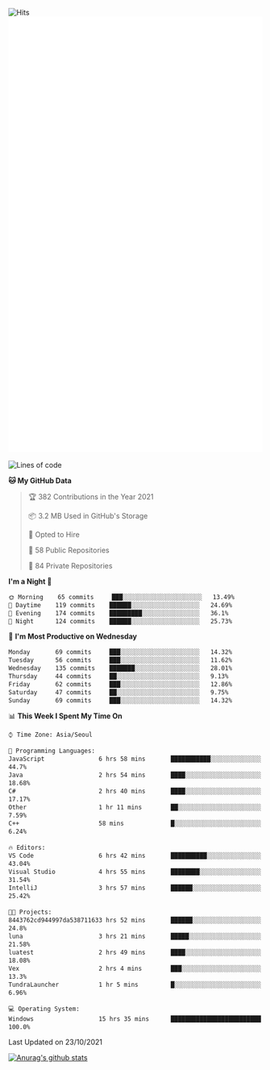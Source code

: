 ![Hits](https://hits.seeyoufarm.com/api/count/incr/badge.svg?url=https%3A%2F%2Fgithub.com%2Fkokose1234&count_bg=%2379C83D&title_bg=%23555555&icon=apple.svg&icon_color=%23E7E7E7&title=hits&edge_flat=false)
<br/>
![Metrics](https://github.com/kokose1234/kokose1234/blob/main/github-metrics.svg)

<!--START_SECTION:waka-->
![Lines of code](https://img.shields.io/badge/From%20Hello%20World%20I%27ve%20Written-11.7%20million%20lines%20of%20code-blue)

**🐱 My GitHub Data** 

> 🏆 382 Contributions in the Year 2021
 > 
> 📦 3.2 MB Used in GitHub's Storage 
 > 
> 💼 Opted to Hire
 > 
> 📜 58 Public Repositories 
 > 
> 🔑 84 Private Repositories  
 > 
**I'm a Night 🦉** 

```text
🌞 Morning    65 commits     ███░░░░░░░░░░░░░░░░░░░░░░   13.49% 
🌆 Daytime    119 commits    ██████░░░░░░░░░░░░░░░░░░░   24.69% 
🌃 Evening    174 commits    █████████░░░░░░░░░░░░░░░░   36.1% 
🌙 Night      124 commits    ██████░░░░░░░░░░░░░░░░░░░   25.73%

```
📅 **I'm Most Productive on Wednesday** 

```text
Monday       69 commits     ███░░░░░░░░░░░░░░░░░░░░░░   14.32% 
Tuesday      56 commits     ███░░░░░░░░░░░░░░░░░░░░░░   11.62% 
Wednesday    135 commits    ███████░░░░░░░░░░░░░░░░░░   28.01% 
Thursday     44 commits     ██░░░░░░░░░░░░░░░░░░░░░░░   9.13% 
Friday       62 commits     ███░░░░░░░░░░░░░░░░░░░░░░   12.86% 
Saturday     47 commits     ██░░░░░░░░░░░░░░░░░░░░░░░   9.75% 
Sunday       69 commits     ███░░░░░░░░░░░░░░░░░░░░░░   14.32%

```


📊 **This Week I Spent My Time On** 

```text
⌚︎ Time Zone: Asia/Seoul

💬 Programming Languages: 
JavaScript               6 hrs 58 mins       ███████████░░░░░░░░░░░░░░   44.7% 
Java                     2 hrs 54 mins       ████░░░░░░░░░░░░░░░░░░░░░   18.68% 
C#                       2 hrs 40 mins       ████░░░░░░░░░░░░░░░░░░░░░   17.17% 
Other                    1 hr 11 mins        ██░░░░░░░░░░░░░░░░░░░░░░░   7.59% 
C++                      58 mins             █░░░░░░░░░░░░░░░░░░░░░░░░   6.24%

🔥 Editors: 
VS Code                  6 hrs 42 mins       ██████████░░░░░░░░░░░░░░░   43.04% 
Visual Studio            4 hrs 55 mins       ████████░░░░░░░░░░░░░░░░░   31.54% 
IntelliJ                 3 hrs 57 mins       ██████░░░░░░░░░░░░░░░░░░░   25.42%

🐱‍💻 Projects: 
8443762cd944997da538711633 hrs 52 mins       ██████░░░░░░░░░░░░░░░░░░░   24.8% 
luna                     3 hrs 21 mins       █████░░░░░░░░░░░░░░░░░░░░   21.58% 
luatest                  2 hrs 49 mins       ████░░░░░░░░░░░░░░░░░░░░░   18.08% 
Vex                      2 hrs 4 mins        ███░░░░░░░░░░░░░░░░░░░░░░   13.3% 
TundraLauncher           1 hr 5 mins         █░░░░░░░░░░░░░░░░░░░░░░░░   6.96%

💻 Operating System: 
Windows                  15 hrs 35 mins      █████████████████████████   100.0%

```


 Last Updated on 23/10/2021
<!--END_SECTION:waka-->

[![Anurag's github stats](https://github-readme-stats.vercel.app/api?username=kokose1234&theme=dracula)](https://github.com/anuraghazra/github-readme-stats)



	
